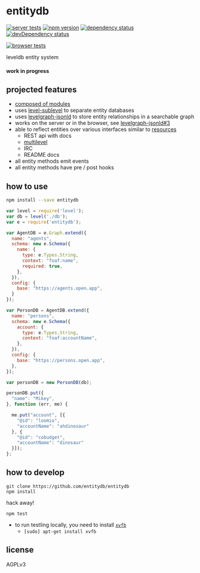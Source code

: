 # entitydb

[![server tests](https://travis-ci.org/entitydb/entitydb.png)](https://travis-ci.org/entitydb/entitydb)
[![npm version](https://badge.fury.io/js/entitydb.png)](https://npmjs.org/package/entitydb)
[![dependency status](https://david-dm.org/entitydb/entitydb.png)](https://david-dm.org/entitydb/entitydb)
[![devDependency status](https://david-dm.org/entitydb/entitydb/dev-status.png)](https://david-dm.org/entitydb/entitydb#info=devDependencies)

[![browser tests](https://ci.testling.com/entitydb/entitydb.png)](https://ci.testling.com/entitydb/entitydb)

leveldb entity system

#### work in progress

## projected features

- [composed of modules](https://github.com/entitydb)
- uses [level-sublevel](https://github.com/dominictarr/level-sublevel) to separate entity databases
- uses [levelgraph-jsonld](https://github.com/mcollina/levelgraph-jsonld) to store entity relationships in a searchable graph
- works on the server or in the browser, see [levelgraph-jsonld#3](http://github.com/mcollina/levelgraph-jsonld/issues/3)
- able to reflect entities over various interfaces similar to [resources](https://github.com/bigcompany/resources)
  - REST api with docs
  - [multilevel](https://github.com/juliangruber/multilevel)
  - IRC
  - README docs
- all entity methods emit events
- all entity methods have pre / post hooks

## how to use

```bash
npm install --save entitydb
```

```javascript
var level = require('level');
var db = level('./db');
var e = require('entitydb');

var AgentDB = e.Graph.extend({
  name: "agents",
  schema: new e.Schema({
    name: {
      type: e.Types.String,
      context: "foaf:name",
      required: true,
    },
  }),
  config: {
    base: "https://agents.open.app",
  }
});

var PersonDB = AgentDB.extend({
  name: "persons",
  schema: new e.Schema({
    account: {
      type: e.Types.String,
      context: "foaf:accountName",
    },
  }),
  config: {
    base: "https://persons.open.app",
  },
});

var personDB = new PersonDB(db);

personDB.put({
  "name": "Mikey",
}, function (err, me) {

  me.put("account", [{
    "@id": "loomio",
    "accountName": "ahdinosaur"
  }, {
    "@id": "cobudget",
    "accountName": "dinosaur"
  }]);
};
```

## how to develop

```
git clone https://github.com/entitydb/entitydb
npm install
```

hack away!

```
npm test
```

- to run testling locally, you need to install [`xvfb`](http://packages.debian.org/stable/xvfb)
  - `[sudo] apt-get install xvfb`

## license

AGPLv3
